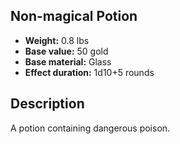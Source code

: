 ## Non-magical Potion

- **Weight:** 0.8 lbs
- **Base value:** 50 gold
- **Base material:** Glass
- **Effect duration:** 1d10+5 rounds

## Description

A potion containing dangerous poison.
